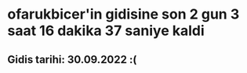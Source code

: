 # ofarukbicer'in gidisine son 2 gun 3 saat 16 dakika 37 saniye kaldi

## Gidis tarihi: 30.09.2022 :(